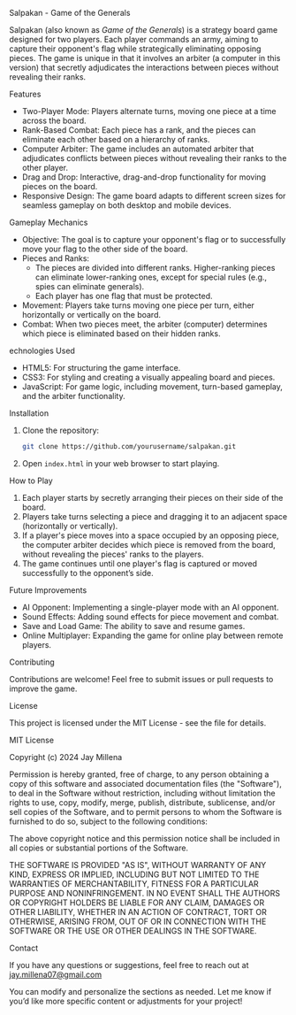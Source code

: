 Salpakan - Game of the Generals

Salpakan (also known as *Game of the Generals*) is a strategy board game designed for two players. 
Each player commands an army, aiming to capture their opponent's flag while strategically eliminating opposing pieces. 
The game is unique in that it involves an arbiter (a computer in this version) that secretly adjudicates the interactions between pieces without revealing their ranks.

Features
- Two-Player Mode: Players alternate turns, moving one piece at a time across the board.
- Rank-Based Combat: Each piece has a rank, and the pieces can eliminate each other based on a hierarchy of ranks.
- Computer Arbiter: The game includes an automated arbiter that adjudicates conflicts between pieces without revealing their ranks to the other player.
- Drag and Drop: Interactive, drag-and-drop functionality for moving pieces on the board.
- Responsive Design: The game board adapts to different screen sizes for seamless gameplay on both desktop and mobile devices.

Gameplay Mechanics
- Objective: The goal is to capture your opponent's flag or to successfully move your flag to the other side of the board.
- Pieces and Ranks:
  - The pieces are divided into different ranks. Higher-ranking pieces can eliminate lower-ranking ones, except for special rules (e.g., spies can eliminate generals).
  - Each player has one flag that must be protected.
- Movement: Players take turns moving one piece per turn, either horizontally or vertically on the board.
- Combat: When two pieces meet, the arbiter (computer) determines which piece is eliminated based on their hidden ranks.
  
 echnologies Used
- HTML5: For structuring the game interface.
- CSS3: For styling and creating a visually appealing board and pieces.
- JavaScript: For game logic, including movement, turn-based gameplay, and the arbiter functionality.
  
Installation

1. Clone the repository:
   ```bash
   git clone https://github.com/yourusername/salpakan.git
   ```
2. Open `index.html` in your web browser to start playing.

How to Play

1. Each player starts by secretly arranging their pieces on their side of the board.
2. Players take turns selecting a piece and dragging it to an adjacent space (horizontally or vertically).
3. If a player's piece moves into a space occupied by an opposing piece, the computer arbiter decides which piece is removed from the board, without revealing the pieces' ranks to the players.
4. The game continues until one player's flag is captured or moved successfully to the opponent’s side.

Future Improvements
- AI Opponent: Implementing a single-player mode with an AI opponent.
- Sound Effects: Adding sound effects for piece movement and combat.
- Save and Load Game: The ability to save and resume games.
- Online Multiplayer: Expanding the game for online play between remote players.

Contributing

Contributions are welcome! Feel free to submit issues or pull requests to improve the game.

License

This project is licensed under the MIT License - see the  file for details.

MIT License

Copyright (c) 2024 Jay Millena

Permission is hereby granted, free of charge, to any person obtaining a copy
of this software and associated documentation files (the "Software"), to deal
in the Software without restriction, including without limitation the rights
to use, copy, modify, merge, publish, distribute, sublicense, and/or sell
copies of the Software, and to permit persons to whom the Software is
furnished to do so, subject to the following conditions:

The above copyright notice and this permission notice shall be included in all
copies or substantial portions of the Software.

THE SOFTWARE IS PROVIDED "AS IS", WITHOUT WARRANTY OF ANY KIND, EXPRESS OR
IMPLIED, INCLUDING BUT NOT LIMITED TO THE WARRANTIES OF MERCHANTABILITY,
FITNESS FOR A PARTICULAR PURPOSE AND NONINFRINGEMENT. IN NO EVENT SHALL THE
AUTHORS OR COPYRIGHT HOLDERS BE LIABLE FOR ANY CLAIM, DAMAGES OR OTHER
LIABILITY, WHETHER IN AN ACTION OF CONTRACT, TORT OR OTHERWISE, ARISING FROM,
OUT OF OR IN CONNECTION WITH THE SOFTWARE OR THE USE OR OTHER DEALINGS IN THE
SOFTWARE.

Contact

If you have any questions or suggestions, feel free to reach out at jay.millena07@gmail.com

You can modify and personalize the sections as needed. Let me know if you’d like more specific content or adjustments for your project!
